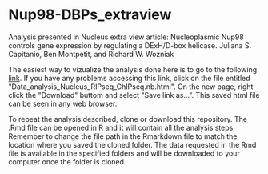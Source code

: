 # Nup98-DBPs_extraview
Analysis presented in Nucleus extra view article: Nucleoplasmic Nup98 controls gene expression by regulating a DExH/D-box helicase. Juliana S. Capitanio, Ben Montpetit, and Richard W. Wozniak

The easiest way to vizualize the analysis done here is to go to the following [link](https://jucapitanio.github.io/Nup98-DBPs_extraview/). If you have any problems accessing this link, click on the file entitled "Data_analysis_Nucleus_RIPseq_ChIPseq.nb.html".
On the new page, right click the "Download" buttom and select "Save link as...". This saved html file can be seen in any web browser.

To repeat the analysis described, clone or download this repository. The .Rmd file can be opened in R and it will contain all the analysis steps. Remember to change the file path in the Rmarkdown file to match the location where you saved the cloned folder. The data requested in the Rmd file is available in the specified folders and will be downloaded to your computer once the folder is cloned.
